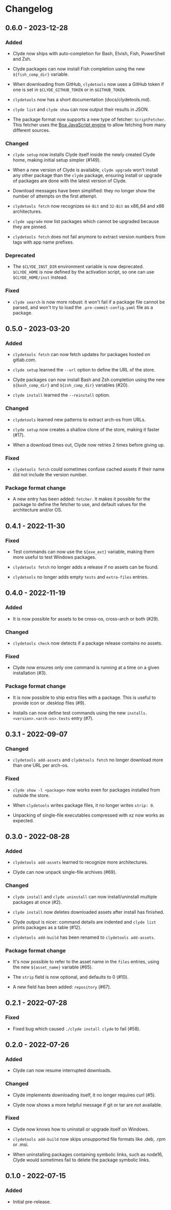 # Changelog

## 0.6.0 - 2023-12-28

### Added

- Clyde now ships with auto-completion for Bash, Elvish, Fish, PowerShell and Zsh.

- Clyde packages can now install Fish completion using the new `${fish_comp_dir}` variable.

- When downloading from GitHub, `clydetools` now uses a GitHub token if one is set in `$CLYDE_GITHUB_TOKEN` or in `$GITHUB_TOKEN`.

- `clydetools` now has a short documentation (docs/clydetools.md).

- `clyde list` and `clyde show` can now output their results in JSON.

- The package format now supports a new type of fetcher: `ScriptFetcher`. This fetcher uses the [Boa JavaScript engine](https://boajs.dev/) to allow fetching from many different sources.

### Changed

- `clyde setup` now installs Clyde itself inside the newly created Clyde home, making initial setup simpler (#149).

- When a new version of Clyde is available, `clyde upgrade` won't install any other package than the `clyde` package, ensuring install or upgrade of packages are done with the latest version of Clyde.

- Download messages have been simplified: they no longer show the number of attempts on the first attempt.

- `clydetools fetch` now recognizes `64-Bit` and `32-Bit` as x86_64 and x86 architectures.

- `clyde upgrade` now list packages which cannot be upgraded because they are pinned.

- `clydetools fetch` does not fail anymore to extract version numbers from tags with app name prefixes.

### Deprecated

- The `$CLYDE_INST_DIR` environment variable is now deprecated. `$CLYDE_HOME` is now defined by the activation script, so one can use `$CLYDE_HOME/inst` instead.

### Fixed

- `clyde search` is now more robust: it won't fail if a package file cannot be parsed, and won't try to load the `.pre-commit-config.yaml` file as a package.

## 0.5.0 - 2023-03-20

### Added

- `clydetools fetch` can now fetch updates for packages hosted on gitlab.com.

- `clyde setup` learned the `--url` option to define the URL of the store.

- Clyde packages can now install Bash and Zsh completion using the new `${bash_comp_dir}` and `${zsh_comp_dir}` variables (#20).

- `clyde install` learned the `--reinstall` option.

### Changed

- `clydetools` learned new patterns to extract arch-os from URLs.

- `clyde setup` now creates a shallow clone of the store, making it faster (#17).

- When a download times out, Clyde now retries 2 times before giving up.

### Fixed

- `clydetools fetch` could sometimes confuse cached assets if their name did not include the version number.

### Package format change

- A new entry has been added: `fetcher`. It makes it possible for the package to define the fetcher to use, and default values for the architecture and/or OS.

## 0.4.1 - 2022-11-30

### Fixed

- Test commands can now use the `${exe_ext}` variable, making them more useful to test Windows packages.

- `clydetools fetch` no longer adds a release if no assets can be found.

- `clydetools` no longer adds empty `tests` and `extra-files` entries.

## 0.4.0 - 2022-11-19

### Added

- It is now possible for assets to be cross-os, cross-arch or both (#29).

### Changed

- `clydetools check` now detects if a package release contains no assets.

### Fixed

- Clyde now ensures only one command is running at a time on a given installation (#3).

### Package format change

- It is now possible to ship extra files with a package. This is useful to provide icon or .desktop files (#9).

- Installs can now define test commands using the new `installs.<version>.<arch-os>.tests` entry (#7).

## 0.3.1 - 2022-09-07

### Changed

- `clydetools add-assets` and `clydetools fetch` no longer download more than one URL per arch-os.

### Fixed

- `clyde show -l <package>` now works even for packages installed from outside the store.

- When `clydetools` writes package files, it no longer writes `strip: 0`.

- Unpacking of single-file executables compressed with xz now works as expected.

## 0.3.0 - 2022-08-28

### Added

- `clydetools add-assets` learned to recognize more architectures.

- Clyde can now unpack single-file archives (#69).

### Changed

- `clyde install` and `clyde uninstall` can now install/uninstall multiple packages at once (#2).

- `clyde install` now deletes downloaded assets after install has finished.

- Clyde output is nicer: command details are indented and `clyde list` prints packages as a table (#12).

- `clydetools add-build` has been renamed to `clydetools add-assets`.

### Package format change

- It's now possible to refer to the asset name in the `files` entries, using the new `${asset_name}` variable (#65).

- The `strip` field is now optional, and defaults to 0 (#10).

- A new field has been added: `repository` (#67).

## 0.2.1 - 2022-07-28

### Fixed

- Fixed bug which caused `./clyde install clyde` to fail (#58).

## 0.2.0 - 2022-07-26

### Added

- Clyde can now resume interrupted downloads.

### Changed

- Clyde implements downloading itself, it no longer requires curl (#5).

- Clyde now shows a more helpful message if git or tar are not available.

### Fixed

- Clyde now knows how to uninstall or upgrade itself on Windows.

- `clydetools add-build` now skips unsupported file formats like .deb, .rpm or .msi.

- When uninstalling packages containing symbolic links, such as node16, Clyde would sometimes fail to delete the package symbolic links.

## 0.1.0 - 2022-07-15

### Added

- Initial pre-release.
